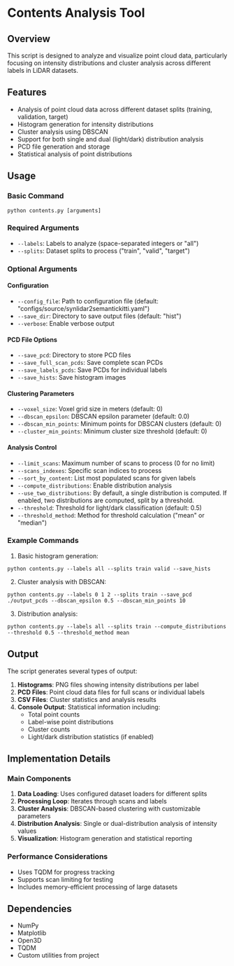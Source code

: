 # Contents Analysis Tool

## Overview
This script is designed to analyze and visualize point cloud data, particularly focusing on intensity distributions and cluster analysis across different labels in LiDAR datasets.

## Features
- Analysis of point cloud data across different dataset splits (training, validation, target)
- Histogram generation for intensity distributions
- Cluster analysis using DBSCAN
- Support for both single and dual (light/dark) distribution analysis
- PCD file generation and storage
- Statistical analysis of point distributions

## Usage

### Basic Command
```shell script
python contents.py [arguments]
```


### Required Arguments
- `--labels`: Labels to analyze (space-separated integers or "all")
- `--splits`: Dataset splits to process ("train", "valid", "target")

### Optional Arguments

#### Configuration
- `--config_file`: Path to configuration file (default: "configs/source/synlidar2semantickitti.yaml")
- `--save_dir`: Directory to save output files (default: "hist")
- `--verbose`: Enable verbose output

#### PCD File Options
- `--save_pcd`: Directory to store PCD files
- `--save_full_scan_pcds`: Save complete scan PCDs
- `--save_labels_pcds`: Save PCDs for individual labels
- `--save_hists`: Save histogram images

#### Clustering Parameters
- `--voxel_size`: Voxel grid size in meters (default: 0)
- `--dbscan_epsilon`: DBSCAN epsilon parameter (default: 0.0)
- `--dbscan_min_points`: Minimum points for DBSCAN clusters (default: 0)
- `--cluster_min_points`: Minimum cluster size threshold (default: 0)

#### Analysis Control
- `--limit_scans`: Maximum number of scans to process (0 for no limit)
- `--scans_indexes`: Specific scan indices to process
- `--sort_by_content`: List most populated scans for given labels
- `--compute_distributions`: Enable distribution analysis
- `--use_two_distributions`: By default, a single distribution is computed. If enabled, two distributions are computed, split by a threshold.
- `--threshold`: Threshold for light/dark classification (default: 0.5)
- `--threshold_method`: Method for threshold calculation ("mean" or "median")

### Example Commands

1. Basic histogram generation:
```shell script
python contents.py --labels all --splits train valid --save_hists
```


2. Cluster analysis with DBSCAN:
```shell script
python contents.py --labels 0 1 2 --splits train --save_pcd ./output_pcds --dbscan_epsilon 0.5 --dbscan_min_points 10
```


3. Distribution analysis:
```shell script
python contents.py --labels all --splits train --compute_distributions --threshold 0.5 --threshold_method mean
```


## Output

The script generates several types of output:

1. **Histograms**: PNG files showing intensity distributions per label
2. **PCD Files**: Point cloud data files for full scans or individual labels
3. **CSV Files**: Cluster statistics and analysis results
4. **Console Output**: Statistical information including:
   - Total point counts
   - Label-wise point distributions
   - Cluster counts
   - Light/dark distribution statistics (if enabled)

## Implementation Details

### Main Components

1. **Data Loading**: Uses configured dataset loaders for different splits
2. **Processing Loop**: Iterates through scans and labels
3. **Cluster Analysis**: DBSCAN-based clustering with customizable parameters
4. **Distribution Analysis**: Single or dual-distribution analysis of intensity values
5. **Visualization**: Histogram generation and statistical reporting

### Performance Considerations

- Uses TQDM for progress tracking
- Supports scan limiting for testing
- Includes memory-efficient processing of large datasets

## Dependencies

- NumPy
- Matplotlib
- Open3D
- TQDM
- Custom utilities from project